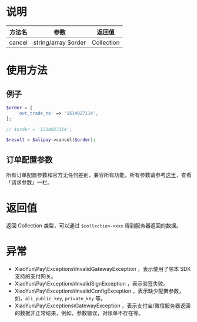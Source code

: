 # 说明

| 方法名 | 参数 | 返回值 |
| :---: | :---: | :---: |
| cancel | string/array $order | Collection |

# 使用方法

## 例子

```PHP
$order = [
    'out_trade_no' => '1514027114',
];

// $order = '1514027114';

$result = $alipay->cancel($order);
```

## 订单配置参数

所有订单配置参数和官方无任何差别，兼容所有功能，所有参数请参考[这里](https://docs.open.alipay.com/api_1/alipay.trade.cancel/)，查看「请求参数」一栏。

# 返回值

返回 Collection 类型，可以通过 `$collection->xxx` 得到服务器返回的数据。

# 异常

* XiaoYun\Pay\Exceptions\InvalidGatewayException ，表示使用了除本 SDK 支持的支付网关。
* XiaoYun\Pay\Exceptions\InvalidSignException ，表示验签失败。
* XiaoYun\Pay\Exceptions\InvalidConfigException ，表示缺少配置参数，如，`ali_public_key`, `private_key` 等。
* XiaoYun\Pay\Exceptions\GatewayException ，表示支付宝/微信服务器返回的数据非正常结果，例如，参数错误，对账单不存在等。



